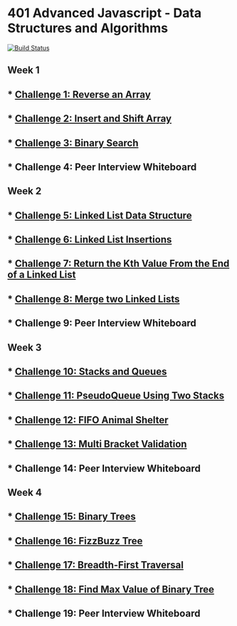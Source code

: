 # 401 Advanced Javascript - Data Structures and Algorithms

[![Build Status](https://travis-ci.org/colosrjones-401d4/data-structures-and-algorithms.svg?branch=master)](https://travis-ci.org/colosrjones-401d4/data-structures-and-algorithms)

## Week 1

## * [Challenge 1: Reverse an Array](https://github.com/colosrjones-401d4/data-structures-and-algorithms/tree/master/challenges/arrayReverse)
## * [Challenge 2: Insert and Shift Array](https://github.com/colosrjones-401d4/data-structures-and-algorithms/tree/master/challenges/arrayShift)
## * [Challenge 3: Binary Search](https://github.com/colosrjones-401d4/data-structures-and-algorithms/tree/master/challenges/arrayBinarySearch)
## * Challenge 4: Peer Interview Whiteboard 

## Week 2

## * [Challenge 5: Linked List Data Structure](https://github.com/colosrjones-401d4/data-structures-and-algorithms/tree/master/Data-Structures/linkedList)
## * [Challenge 6: Linked List Insertions](./readmes/ll_insertions.md)
## * [Challenge 7: Return the Kth Value From the End of a Linked List](https://github.com/colosrjones-401d4/data-structures-and-algorithms/tree/master/ll-kth-from-end)
## * [Challenge 8: Merge two Linked Lists](https://github.com/colosrjones-401d4/data-structures-and-algorithms/tree/master/llMerge)
## * Challenge 9: Peer Interview Whiteboard 

## Week 3

## * [Challenge 10: Stacks and Queues](https://github.com/colosrjones-401d4/data-structures-and-algorithms/tree/master/stacksAndQueues)
## * [Challenge 11: PseudoQueue Using Two Stacks](https://github.com/colosrjones-401d4/data-structures-and-algorithms/tree/master/queueWithStacks)
## * [Challenge 12: FIFO Animal Shelter](https://github.com/colosrjones-401d4/data-structures-and-algorithms/tree/master/challenges/fifoAnimalShelter)
## * [Challenge 13: Multi Bracket Validation](https://github.com/colosrjones-401d4/data-structures-and-algorithms/tree/master/challenges/multiBracketValidation)
## * Challenge 14: Peer Interview Whiteboard 

## Week 4

## * [Challenge 15: Binary Trees](https://github.com/colosrjones-401d4/data-structures-and-algorithms/tree/master/tree)
## * [Challenge 16: FizzBuzz Tree](https://github.com/colosrjones-401d4/data-structures-and-algorithms/tree/master/challenges/fizzBuzzTree)
## * [Challenge 17: Breadth-First Traversal](https://github.com/colosrjones-401d4/data-structures-and-algorithms/tree/master/challenges/breadth-first)
## * [Challenge 18: Find Max Value of Binary Tree](https://github.com/colosrjones-401d4/data-structures-and-algorithms/tree/master/challenges/find-maximum-binary-tree)
## * Challenge 19: Peer Interview Whiteboard 

